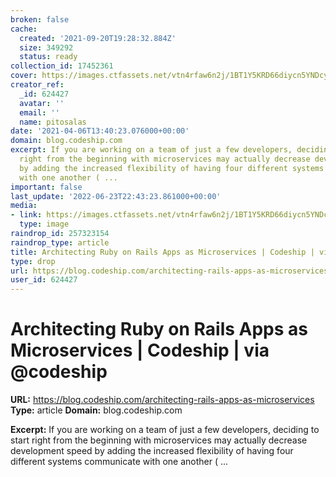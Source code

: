 ```yaml
---
broken: false
cache:
  created: '2021-09-20T19:28:32.884Z'
  size: 349292
  status: ready
collection_id: 17452361
cover: https://images.ctfassets.net/vtn4rfaw6n2j/1BT1Y5KRD66diycn5YNDcy/1618ec517573fb6360e9b2c22ee6b9d5/https___blog.codeship.com_wp-content_uploads_2015_11_CMS-system.jpg?w=1200&h=627&fit=fill
creator_ref:
  _id: 624427
  avatar: ''
  email: ''
  name: pitosalas
date: '2021-04-06T13:40:23.076000+00:00'
domain: blog.codeship.com
excerpt: If you are working on a team of just a few developers, deciding to start
  right from the beginning with microservices may actually decrease development speed
  by adding the increased flexibility of having four different systems communicate
  with one another ( ...
important: false
last_update: '2022-06-23T22:43:23.861000+00:00'
media:
- link: https://images.ctfassets.net/vtn4rfaw6n2j/1BT1Y5KRD66diycn5YNDcy/1618ec517573fb6360e9b2c22ee6b9d5/https___blog.codeship.com_wp-content_uploads_2015_11_CMS-system.jpg?w=1200&h=627&fit=fill
  type: image
raindrop_id: 257323154
raindrop_type: article
title: Architecting Ruby on Rails Apps as Microservices | Codeship | via @codeship
type: drop
url: https://blog.codeship.com/architecting-rails-apps-as-microservices
user_id: 624427
---
```


# Architecting Ruby on Rails Apps as Microservices | Codeship | via @codeship

**URL:** https://blog.codeship.com/architecting-rails-apps-as-microservices
**Type:** article
**Domain:** blog.codeship.com

**Excerpt:** If you are working on a team of just a few developers, deciding to start right from the beginning with microservices may actually decrease development speed by adding the increased flexibility of having four different systems communicate with one another ( ...
